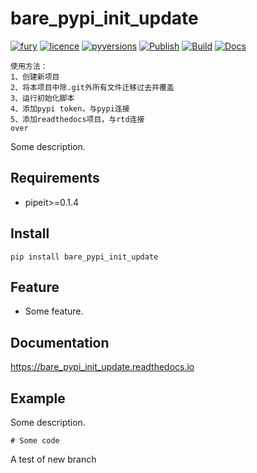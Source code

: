# bare_pypi_init_update
[![fury](https://img.shields.io/pypi/v/bare_pypi_init_update.svg)](https://pypi.org/project/bare_pypi_init_update/)
[![licence](https://img.shields.io/github/license/GoodManWEN/bare_pypi_init_update)](https://github.com/GoodManWEN/bare_pypi_init_update/blob/master/LICENSE)
[![pyversions](https://img.shields.io/pypi/pyversions/bare_pypi_init_update.svg)](https://pypi.org/project/bare_pypi_init_update/)
[![Publish](https://github.com/GoodManWEN/bare_pypi_init_update/workflows/Publish/badge.svg)](https://github.com/GoodManWEN/bare_pypi_init_update/actions?query=workflow:Publish)
[![Build](https://github.com/GoodManWEN/bare_pypi_init_update/workflows/Build/badge.svg)](https://github.com/GoodManWEN/bare_pypi_init_update/actions?query=workflow:Build)
[![Docs](https://readthedocs.org/projects/bare_pypi_init_update/badge/?version=latest)](https://readthedocs.org/projects/bare_pypi_init_update/)

```
使用方法：
1、创建新项目
2、将本项目中除.git外所有文件迁移过去并覆盖
3、运行初始化脚本
4、添加pypi token，与pypi连接
5、添加readthedocs项目，与rtd连接
over
```
Some description.

## Requirements
- pipeit>=0.1.4

## Install

    pip install bare_pypi_init_update

## Feature
- Some feature.

## Documentation
https://bare_pypi_init_update.readthedocs.io

## Example

Some description.
```Python3
# Some code
```

A test of new branch
